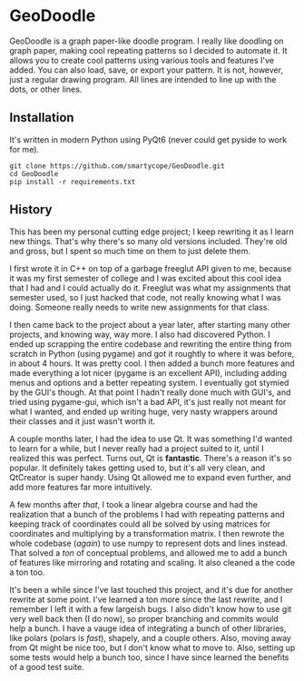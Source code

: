 # GeoDoodle
GeoDoodle is a graph paper-like doodle program. I really like doodling on graph paper, making cool repeating patterns so I decided to automate it. It allows you to create cool patterns using various tools and features I've added. You can also load, save, or export your pattern. It is not, however, just a regular drawing program. All lines are intended to line up with the dots, or other lines.

## Installation
It's written in modern Python using PyQt6 (never could get pyside to work for me).
```
git clone https://github.com/smartycope/GeoDoodle.git
cd GeoDoodle
pip install -r requirements.txt
```

## History
This has been my personal cutting edge project; I keep rewriting it as I learn new things. That's why there's so many old versions included. They're old and gross, but I spent so much time on them to just delete them.

I first wrote it in C++ on top of a garbage freeglut API given to me, because it was my first semester of college and I was excited about this cool idea that I had and I could actually do it. Freeglut was what my assignments that semester used, so I just hacked that code, not really knowing what I was doing. Someone really needs to write new assignments for that class.

I then came back to the project about a year later, after starting many other projects, and knowing way, way more. I also had discovered Python. I ended up scrapping the entire codebase and rewriting the entire thing from scratch in Python (using pygame) and got it roughtly to where it was before, in about 4 hours. It was pretty cool. I then added a bunch more features and made everything a lot nicer (pygame is an excellent API), including adding menus and options and a better repeating system. I eventually got stymied by the GUI's though. At that point I hadn't really done much with GUI's, and tried using pygame-gui, which isn't a bad API, it's just really not meant for what I wanted, and ended up writing huge, very nasty wrappers around their classes and it just wasn't worth it.

A couple months later, I had the idea to use Qt. It was something I'd wanted to learn for a while, but I never really had a project suited to it, until I realized this was perfect. Turns out, Qt is **fantastic**. There's a reason it's so popular. It definitely takes getting used to, but it's all very clean, and QtCreator is super handy. Using Qt allowed me to expand even further, and add more features far more intuitively.

A few months after *that*, I took a linear algebra course and had the realization that a bunch of the problems I had with repeating patterns and keeping track of coordinates could all be solved by using matrices for coordinates and multiplying by a transformation matrix. I then rewrote the whole codebase (*again*) to use numpy to represent dots and lines instead. That solved a *ton* of conceptual problems, and allowed me to add a bunch of features like mirroring and rotating and scaling. It also cleaned a the code a ton too. 

It's been a while since I've last touched this project, and it's due for another rewrite at some point. I've learned a ton more since the last rewrite, and I remember I left it with a few largeish bugs. I also didn't know how to use git very well back then (I do now), so proper branching and commits would help a bunch. I have a vauge idea of integrating a bunch of other libraries, like polars (polars is *fast*), shapely, and a couple others. Also, moving away from Qt might be nice too, but I don't know what to move to. Also, setting up some tests would help a bunch too, since I have since learned the benefits of a good test suite.
